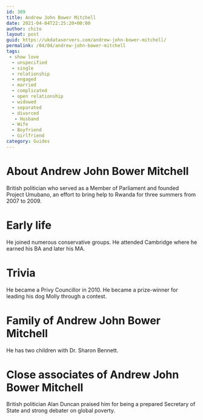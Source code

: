 ```yaml
---
id: 309
title: Andrew John Bower Mitchell
date: 2021-04-04T22:25:20+00:00
author: chito
layout: post
guid: https://ukdataservers.com/andrew-john-bower-mitchell/
permalink: /04/04/andrew-john-bower-mitchell
tags:
 - show love
  - unspecified
  - single
  - relationship
  - engaged
  - married
  - complicated
  - open relationship
  - widowed
  - separated
  - divorced
   - Husband
  - Wife
  - Boyfriend
  - Girlfriend
category: Guides
---
```




  
  
#  About Andrew John Bower Mitchell
                  
                  
                  
British politician who served as a Member of Parliament and founded Project Umubano, an effort to bring help to Rwanda for three summers from 2007 to 2009.
                  
                
                
                
# Early life
                  
                  
                  
He joined numerous conservative groups. He attended Cambridge where he earned his BA and later his MA.
                  
                
                
                
# Trivia
                  
                  
                  
He became a Privy Councillor in 2010. He became a prize-winner for leading his dog Molly through a contest.
                  
                
                
                
# Family of Andrew John Bower Mitchell
                  
                  
                  
He has two children with Dr. Sharon Bennett.
                  
                
                
                
# Close associates of Andrew John Bower Mitchell
                  
                  
                  
British politician Alan Duncan praised him for being a prepared Secretary of State and strong debater on global poverty.
                  
                
              
            
          
          
          
    
    
  

